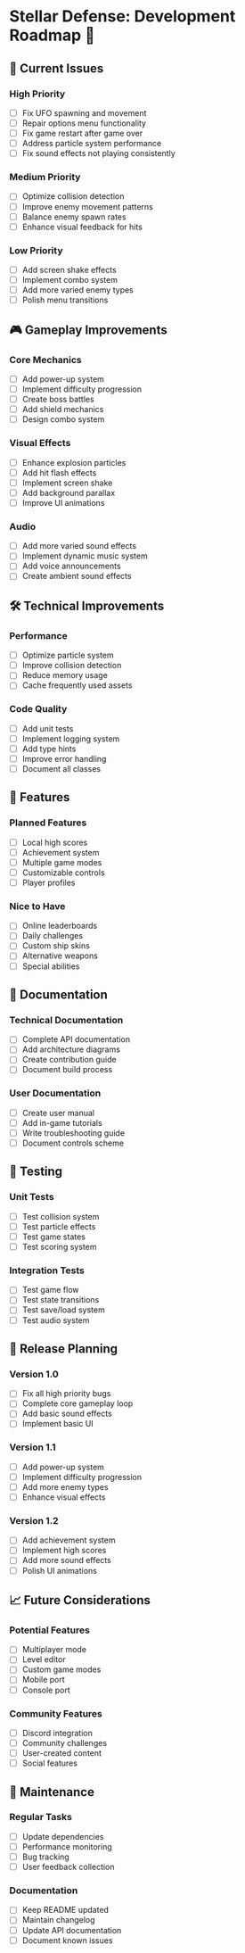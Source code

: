 # Stellar Defense: Development Roadmap 🚀

## 🐛 Current Issues

### High Priority
- [ ] Fix UFO spawning and movement
- [ ] Repair options menu functionality
- [ ] Fix game restart after game over
- [ ] Address particle system performance
- [ ] Fix sound effects not playing consistently

### Medium Priority
- [ ] Optimize collision detection
- [ ] Improve enemy movement patterns
- [ ] Balance enemy spawn rates
- [ ] Enhance visual feedback for hits

### Low Priority
- [ ] Add screen shake effects
- [ ] Implement combo system
- [ ] Add more varied enemy types
- [ ] Polish menu transitions

## 🎮 Gameplay Improvements

### Core Mechanics
- [ ] Add power-up system
- [ ] Implement difficulty progression
- [ ] Create boss battles
- [ ] Add shield mechanics
- [ ] Design combo system

### Visual Effects
- [ ] Enhance explosion particles
- [ ] Add hit flash effects
- [ ] Implement screen shake
- [ ] Add background parallax
- [ ] Improve UI animations

### Audio
- [ ] Add more varied sound effects
- [ ] Implement dynamic music system
- [ ] Add voice announcements
- [ ] Create ambient sound effects

## 🛠 Technical Improvements

### Performance
- [ ] Optimize particle system
- [ ] Improve collision detection
- [ ] Reduce memory usage
- [ ] Cache frequently used assets

### Code Quality
- [ ] Add unit tests
- [ ] Implement logging system
- [ ] Add type hints
- [ ] Improve error handling
- [ ] Document all classes

## 📱 Features

### Planned Features
- [ ] Local high scores
- [ ] Achievement system
- [ ] Multiple game modes
- [ ] Customizable controls
- [ ] Player profiles

### Nice to Have
- [ ] Online leaderboards
- [ ] Daily challenges
- [ ] Custom ship skins
- [ ] Alternative weapons
- [ ] Special abilities

## 📝 Documentation

### Technical Documentation
- [ ] Complete API documentation
- [ ] Add architecture diagrams
- [ ] Create contribution guide
- [ ] Document build process

### User Documentation
- [ ] Create user manual
- [ ] Add in-game tutorials
- [ ] Write troubleshooting guide
- [ ] Document controls scheme

## 🧪 Testing

### Unit Tests
- [ ] Test collision system
- [ ] Test particle effects
- [ ] Test game states
- [ ] Test scoring system

### Integration Tests
- [ ] Test game flow
- [ ] Test state transitions
- [ ] Test save/load system
- [ ] Test audio system

## 🚀 Release Planning

### Version 1.0
- [ ] Fix all high priority bugs
- [ ] Complete core gameplay loop
- [ ] Add basic sound effects
- [ ] Implement basic UI

### Version 1.1
- [ ] Add power-up system
- [ ] Implement difficulty progression
- [ ] Add more enemy types
- [ ] Enhance visual effects

### Version 1.2
- [ ] Add achievement system
- [ ] Implement high scores
- [ ] Add more sound effects
- [ ] Polish UI animations

## 📈 Future Considerations

### Potential Features
- [ ] Multiplayer mode
- [ ] Level editor
- [ ] Custom game modes
- [ ] Mobile port
- [ ] Console port

### Community Features
- [ ] Discord integration
- [ ] Community challenges
- [ ] User-created content
- [ ] Social features

## 🔄 Maintenance

### Regular Tasks
- [ ] Update dependencies
- [ ] Performance monitoring
- [ ] Bug tracking
- [ ] User feedback collection

### Documentation
- [ ] Keep README updated
- [ ] Maintain changelog
- [ ] Update API documentation
- [ ] Document known issues
